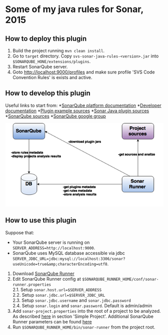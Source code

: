 Some of my java rules for Sonar, 2015
=====================================

## How to deploy this plugin
1. Build the project running `mvn clean install`.
2. Go to `target` directory. Copy `svs-sonar-java-rules-<version>.jar` into `$SONARQUBE_HONE/extensions/plugins`.
3. Restart SonarQube server.
4. Goto [http://localhost:9000/profiles](http://localhost:9000/profiles) and make sure profile 
'SVS Code Convention Rules' is exists and active.

## How to develop this plugin
Useful links to start from:
*[SonarQube platform documentation](http://docs.sonarqube.org/display/HOME/SonarQube+Platform)
*[Developer documentation](http://docs.sonarqube.org/display/DEV/Extension+Guide)
*[Plugin example sources](https://github.com/SonarSource/sonar-examples)
*[Sonar Java plugin sources](https://github.com/SonarSource/sonar-java)
*[SonarQube sources](https://github.com/SonarSource/sonarqube)
*[SonarQube google group](https://groups.google.com/forum/#!forum/sonarqube)

![alt SonarPlatform](SonarPlatform.png)

## How to use this plugin
Suppose that:  
* Your SonarQube server is running on `SERVER_ADDRESS=http://localhost:9000`.
* SonarQube uses MySQL database accessible via jdbc `SERVER_JDBC_URL=jdbc:mysql://localhost:3306/sonar?useUnicode=true&amp;characterEncoding=utf8`.


1. Download [SonarQube Runner](http://www.sonarqube.org/downloads)  
2. Edit SonarQube Runner config at `$SONARQUBE_RUNNER_HOME/conf/sonar-runner.properties`  
  2.1. Setup `sonar.host.url=$SERVER_ADDRESS`  
  2.2. Setup `sonar.jdbc.url=$SERVER_JDBC_URL`  
  2.3. Setup `sonar.jdbc.username` and `sonar.jdbc.password`  
  2.4. Setup `sonar.login` and `sonar.password`. Default is admin/admin 
3. Add `sonar-project.properties` into the root of a project to be analyzed. As described [here](http://docs.sonarqube.org/display/SONAR/Analyzing+with+SonarQube+Runner) in section 'Simple Project'. 
Additional SonarQube Runner parameters can be found [here](http://docs.sonarqube.org/display/SONAR/Analysis+Parameters)
4. Run `$SONARQUBE_RUNNER_HOME/bin/sonar-runner` from the project root.
